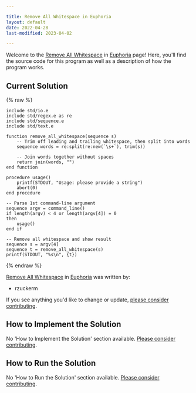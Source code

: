 ```yaml
---

title: Remove All Whitespace in Euphoria
layout: default
date: 2022-04-28
last-modified: 2023-04-02

---
```


Welcome to the [Remove All Whitespace](https://sampleprograms.io/projects/remove-all-whitespace) in [Euphoria](https://sampleprograms.io/languages/euphoria) page! Here, you'll find the source code for this program as well as a description of how the program works.

## Current Solution

{% raw %}

```euphoria
include std/io.e
include std/regex.e as re
include std/sequence.e
include std/text.e

function remove_all_whitespace(sequence s)
    -- Trim off leading and trailing whitespace, then split into words
    sequence words = re:split(re:new(`\s+`), trim(s))

    -- Join words together without spaces
    return join(words, "")
end function

procedure usage()
    printf(STDOUT, "Usage: please provide a string")
    abort(0)
end procedure

-- Parse 1st command-line argument
sequence argv = command_line()
if length(argv) < 4 or length(argv[4]) = 0
then
    usage()
end if

-- Remove all whitespace and show result
sequence s = argv[4]
sequence t = remove_all_whitespace(s)
printf(STDOUT, "%s\n", {t})
```

{% endraw %}

[Remove All Whitespace](https://sampleprograms.io/projects/remove-all-whitespace) in [Euphoria](https://sampleprograms.io/languages/euphoria) was written by:

- rzuckerm

If you see anything you'd like to change or update, [please consider contributing](https://github.com/TheRenegadeCoder/sample-programs).

## How to Implement the Solution

No 'How to Implement the Solution' section available. [Please consider contributing](https://github.com/TheRenegadeCoder/sample-programs-website).

## How to Run the Solution

No 'How to Run the Solution' section available. [Please consider contributing](https://github.com/TheRenegadeCoder/sample-programs-website).